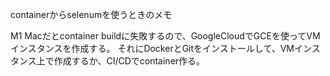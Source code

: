 containerからselenumを使うときのメモ

M1 Macだとcontainer buildに失敗するので、GoogleCloudでGCEを使ってVMインスタンスを作成する。
それにDockerとGitをインストールして、VMインスタンス上で作成するか、CI/CDでcontainer作る。

